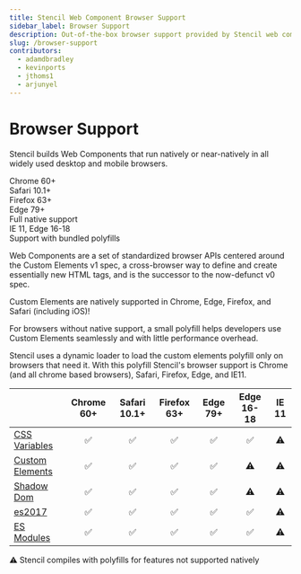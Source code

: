 ```yaml
---
title: Stencil Web Component Browser Support
sidebar_label: Browser Support
description: Out-of-the-box browser support provided by Stencil web components.
slug: /browser-support
contributors:
  - adamdbradley
  - kevinports
  - jthoms1
  - arjunyel
---
```


# Browser Support

Stencil builds Web Components that run natively or near-natively in all widely used desktop and mobile browsers.

<div class="bs-chart">
  <div class="bs-chart__group">
    <div class="bs-chart__cards">
      <div class="bs-chart__card">
        <ion-icon name="checkmark"></ion-icon>
        Chrome 60+
      </div>
      <div class="bs-chart__card">
        <ion-icon name="checkmark"></ion-icon>
        Safari 10.1+
      </div>
      <div class="bs-chart__card">
        <ion-icon name="checkmark"></ion-icon>
        Firefox 63+
      </div>
      <div class="bs-chart__card">
        <ion-icon name="checkmark"></ion-icon>
        Edge 79+
      </div>
    </div>
    <div class="bs-chart__group-label">
      Full native support
    </div>
  </div>
  <div class="bs-chart__group">
    <div class="bs-chart__cards">
      <div class="bs-chart__card">
        <ion-icon name="checkmark"></ion-icon>
        IE 11, Edge 16-18
      </div>
    </div>
    <div class="bs-chart__group-label">
      Support with bundled polyfills
    </div>
  </div>
</div>

Web Components are a set of standardized browser APIs centered around the Custom Elements v1 spec, a cross-browser way to define and create essentially new HTML tags, and is the successor to the now-defunct v0 spec.

Custom Elements are natively supported in Chrome, Edge, Firefox, and Safari (including iOS)!

For browsers without native support, a small polyfill helps developers use Custom Elements seamlessly and with little performance overhead.

Stencil uses a dynamic loader to load the custom elements polyfill only on browsers that need it. With this polyfill Stencil's browser support is Chrome (and all chrome based browsers), Safari, Firefox, Edge, and IE11.

|                                                                | Chrome 60+                             | Safari 10.1+                           | Firefox 63+                            | Edge 79+                               | Edge 16-18                             | IE 11                               |
| -------------------------------------------------------------- | :------------------------------------: | :------------------------------------: | :------------------------------------: | :------------------------------------: | :------------------------------------: | :---------------------------------: |
| [CSS Variables](https://caniuse.com/#feat=css-variables)       | ✅ | ✅ | ✅ | ✅ | ✅ | ⚠️ |
| [Custom Elements](https://caniuse.com/#feat=custom-elementsv1) | ✅ | ✅ | ✅ | ✅ | ⚠️    | ⚠️ |
| [Shadow Dom](https://caniuse.com/#feat=shadowdomv1)            | ✅ | ✅ | ✅ | ✅ | ⚠️    | ⚠️ |
| [es2017](https://caniuse.com/#feat=async-functions)            | ✅ | ✅ | ✅ | ✅ | ✅ | ⚠️ |
| [ES Modules](https://caniuse.com/#feat=es6-module)             | ✅ | ✅ | ✅ | ✅ | ✅ | ⚠️ |

<div class="align-right">
  ⚠️  <span class="caption">Stencil compiles with polyfills for features not supported natively</span>
</div>
